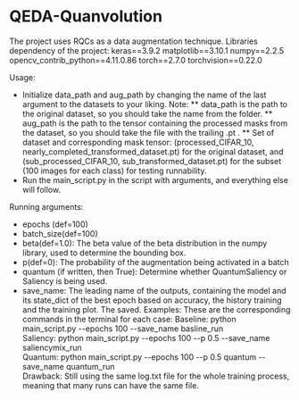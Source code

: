 # QEDA-Quanvolution
The project uses RQCs as a data augmentation technique.
Libraries dependency of the project:
keras==3.9.2
matplotlib==3.10.1
numpy==2.2.5
opencv_contrib_python==4.11.0.86
torch==2.7.0
torchvision==0.22.0

Usage: 
*	Initialize data_path and aug_path by changing the name of the last argument to the datasets to your liking. Note:
**	data_path is the path to the original dataset, so you should take the name from the folder.
**	aug_path is the path to the tensor containing the processed masks from the dataset, so you should take the file with the trailing .pt .
**	Set of dataset and corresponding mask tensor: (processed_CIFAR_10, nearly_completed_transformed_dataset.pt) for the original dataset, and (sub_processed_CIFAR_10, sub_transformed_dataset.pt) for the subset (100 images for each class) for testing runnability.
* Run the main_script.py in the script with arguments, and everything else will follow.

  
Running arguments:
* epochs (def=100)
* batch_size(def=100)
* beta(def=1.0): The beta value of the beta distribution in the numpy library, used to determine the bounding box.
* p(def=0): The probability of the augmentation being activated in a batch
* quantum (if written, then True): Determine whether QuantumSaliency or Saliency is being used.
*	save_name: The leading name of the outputs, containing the model and its state_dict of the best epoch based on accuracy, the history training and the training plot. The saved.
Examples: These are the corresponding commands in the  terminal for each case:
Baseline: python main_script.py --epochs 100  --save_name basline_run  
Saliency: python main_script.py --epochs 100  --p 0.5 --save_name saliencymix_run  
Quantum:  python main_script.py --epochs 100  --p 0.5 quantum --save_name quantum_run  
Drawback: Still using the same log.txt file for the whole training process, meaning that many runs can have the same file.
